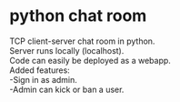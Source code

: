 # python chat room

TCP client-server chat room in python.  
Server runs locally (localhost).  
Code can easily be deployed as a webapp.  
Added features:  
-Sign in as admin.  
-Admin can kick or ban a user.  
